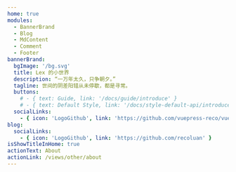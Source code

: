 ```yaml
---
home: true
modules:
  - BannerBrand
  - Blog
  - MdContent
  - Comment
  - Footer
bannerBrand:
  bgImage: '/bg.svg'
  title: Lex 的小世界
  description: “一万年太久，只争朝夕。”
  tagline: 世间的阴差阳错从未停歇，都是寻常。
  buttons:
    # - { text: Guide, link: '/docs/guide/introduce' }
    # - { text: Default Style, link: '/docs/style-default-api/introduce', type: 'plain' }
  socialLinks:
    - { icon: 'LogoGithub', link: 'https://github.com/vuepress-reco/vuepress-theme-reco' }
blog:
  socialLinks:
    - { icon: 'LogoGithub', link: 'https://github.com/recoluan' }
isShowTitleInHome: true
actionText: About
actionLink: /views/other/about
---
```

